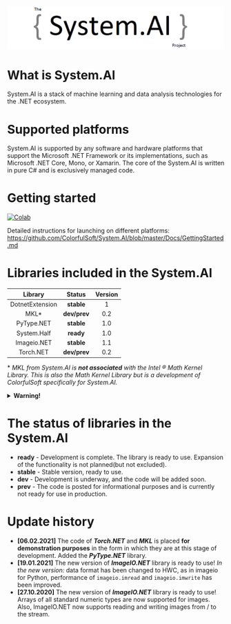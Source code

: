![Logo](https://github.com/ColorfulSoft/System.AI/blob/master/Logo/System.AI_logo.png)

# What is System.AI

System.AI is a stack of machine learning and data analysis technologies for the .NET ecosystem.

# Supported platforms

System.AI is supported by any software and hardware platforms that support the Microsoft .NET Framework or its implementations, such as Microsoft .NET Core, Mono, or Xamarin. The core of the System.AI is written in pure C# and is exclusively managed code.

# Getting started

[![Colab](https://colab.research.google.com/assets/colab-badge.svg)](https://colab.research.google.com/github/ColorfulSoft/System.AI/blob/master/Docs/System.AI.ipynb)

Detailed instructions for launching on different platforms: https://github.com/ColorfulSoft/System.AI/blob/master/Docs/GettingStarted.md

# Libraries included in the System.AI

|Library            |Status      |Version |
|:-----------------:|:----------:|:------:|
|DotnetExtension    |**stable**  |1       |
|MKL*               |**dev/prev**|0.2     |
|PyType.NET         |**stable**  |1.0     |
|System.Half        |**ready**   |1.0     |
|Imageio.NET        |**stable**  |1.1     |
|Torch.NET          |**dev/prev**|0.2     |

\* _MKL from System.AI is **not associated** with the Intel ® Math Kernel Library. This is also the Math Kernel Library but is a development of ColorfulSoft specifically for System.AI._

<details>
  <summary><b>Warning!</b></summary>
  
  Note that the libraries of System.AI basically repeats the interface and behavior of the corresponding analogues from the Python ecosystem, but they do not do it 100%. This is largely due to the difference in topologies .NET and Python. For example, the torch.jit module that exists in PyTorch probably won't be implemented in Torch.NET, since it will not make sense in the case of working in the ecosystem .NET (programs with Torch.NET by themselves are portable and there is no point in making them even more portable with torchscript).
  
</details>

# The status of libraries in the System.AI

* **ready** - Development is complete. The library is ready to use. Expansion of the functionality is not planned(but not excluded).
* **stable** - Stable version, ready to use.
* **dev** - Development is underway, and the code will be added soon.
* **prev** - The code is posted for informational purposes and is currently not ready for use in production.

# Update history

* **[06.02.2021]** The code of ***Torch.NET*** and ***MKL*** is placed __for demonstration purposes__ in the form in which they are at this stage of development. Added the ***PyType.NET*** library.
* **[19.01.2021]** The new version of ***ImageIO.NET*** library is ready to use! _In the new version:_ data format has been changed to HWC, as in imageio for Python, performance of `imageio.imread` and `imageio.imwrite` has been improved.
* **[27.10.2020]** The new version of ***ImageIO.NET*** library is ready to use! Arrays of all standard numeric types are now supported for images. Also, ImageIO.NET now  supports reading and writing images from / to the stream.
